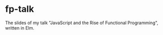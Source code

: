 # fp-talk

The slides of my talk "JavaScript and the Rise of Functional Programming", written in Elm.